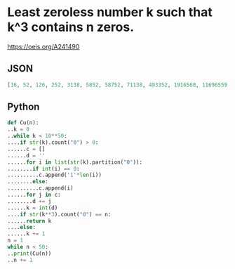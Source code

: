 # Least zeroless number k such that k^3 contains n zeros\.
https://oeis.org/A241490
## JSON
```JSON
[16, 52, 126, 252, 3138, 5852, 58752, 71138, 493352, 1916568, 11696559, 58633193, 191293929, 464296543, 386826983, 5886958939, 46493141317, 115356679131, 79633784516, 2154578383152, 6694429222569]
```
## Python
```Python
def Cu(n):
..k = 0
..while k < 10**50:
....if str(k).count("0") > 0:
......c = []
......d = ''
......for i in list(str(k).partition("0")):
........if int(i) == 0:
..........c.append('1'*len(i))
........else:
..........c.append(i)
......for j in c:
........d += j
......k = int(d)
....if str(k**3).count("0") == n:
......return k
....else:
......k += 1
n = 1
while n < 50:
..print(Cu(n))
..n += 1
```
